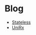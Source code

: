 # Blog

- [Stateless](https://github.com/GbrosGames/Blog?path=Assets/Stateless)
- [UniRx](https://github.com/GbrosGames/Blog?path=Assets/UniRx/MessageBroker)
